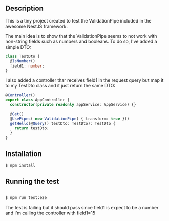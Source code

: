 ## Description

This is a tiny project created to test the ValidationPipe included in
the awesome NestJS framework.

The main idea is to show that the ValidationPipe seems to not work
with non-string fields such as numbers and booleans. To do so, I've added a simple DTO:

```ts
class TestDto {
  @IsNumber()
  field1: number;
}
```

I also added a controller thar receives field1 in the request query but map it to my TestDto class and it just return the same DTO:

```ts
@Controller()
export class AppController {
  constructor(private readonly appService: AppService) {}

  @Get()
  @UsePipes( new ValidationPipe( { transform: true }))
  getHello(@Query() testDto: TestDto): TestDto {
    return testDto;
  }
}
```



## Installation

```bash
$ npm install
```

## Running the test

```bash

$ npm run test:e2e

```

The test is failing but it should pass since field1 is expect to be a number and I'm calling the controller with field1=15